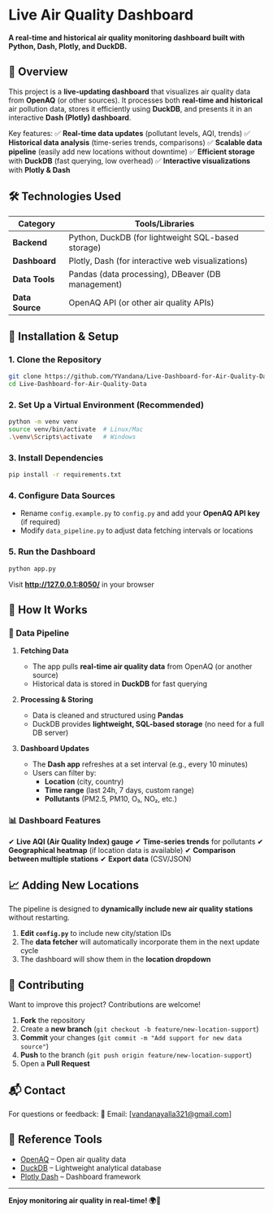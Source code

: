 # Live Air Quality Dashboard

**A real-time and historical air quality monitoring dashboard built with Python, Dash, Plotly, and DuckDB.**

## 📌 Overview
This project is a **live-updating dashboard** that visualizes air quality data from **OpenAQ** (or other sources). It processes both **real-time and historical** air pollution data, stores it efficiently using **DuckDB**, and presents it in an interactive **Dash (Plotly) dashboard**.

Key features:
✅ **Real-time data updates** (pollutant levels, AQI, trends)
✅ **Historical data analysis** (time-series trends, comparisons)
✅ **Scalable data pipeline** (easily add new locations without downtime)
✅ **Efficient storage** with **DuckDB** (fast querying, low overhead)
✅ **Interactive visualizations** with **Plotly & Dash**

## 🛠️ Technologies Used
| Category       | Tools/Libraries |
|---------------|----------------|
| **Backend**   | Python, DuckDB (for lightweight SQL-based storage) |
| **Dashboard** | Plotly, Dash (for interactive web visualizations) |
| **Data Tools**| Pandas (data processing), DBeaver (DB management) |
| **Data Source**| OpenAQ API (or other air quality APIs) |

## 🚀 Installation & Setup

### 1. Clone the Repository
```bash
git clone https://github.com/YVandana/Live-Dashboard-for-Air-Quality-Data.git
cd Live-Dashboard-for-Air-Quality-Data
```

### 2. Set Up a Virtual Environment (Recommended)
```bash
python -m venv venv
source venv/bin/activate  # Linux/Mac
.\venv\Scripts\activate   # Windows
```

### 3. Install Dependencies
```bash
pip install -r requirements.txt
```

### 4. Configure Data Sources
- Rename `config.example.py` to `config.py` and add your **OpenAQ API key** (if required)
- Modify `data_pipeline.py` to adjust data fetching intervals or locations

### 5. Run the Dashboard
```bash
python app.py
```
Visit **http://127.0.0.1:8050/** in your browser

## 🔧 How It Works

### 📂 Data Pipeline
1. **Fetching Data**
   - The app pulls **real-time air quality data** from OpenAQ (or another source)
   - Historical data is stored in **DuckDB** for fast querying

2. **Processing & Storing**
   - Data is cleaned and structured using **Pandas**
   - DuckDB provides **lightweight, SQL-based storage** (no need for a full DB server)

3. **Dashboard Updates**
   - The **Dash app** refreshes at a set interval (e.g., every 10 minutes)
   - Users can filter by:
     - **Location** (city, country)
     - **Time range** (last 24h, 7 days, custom range)
     - **Pollutants** (PM2.5, PM10, O₃, NO₂, etc.)

### 📊 Dashboard Features
✔ **Live AQI (Air Quality Index) gauge**
✔ **Time-series trends** for pollutants
✔ **Geographical heatmap** (if location data is available)
✔ **Comparison between multiple stations**
✔ **Export data** (CSV/JSON)

## 📈 Adding New Locations
The pipeline is designed to **dynamically include new air quality stations** without restarting.

1. **Edit `config.py`** to include new city/station IDs
2. The **data fetcher** will automatically incorporate them in the next update cycle
3. The dashboard will show them in the **location dropdown**

## 🤝 Contributing
Want to improve this project? Contributions are welcome!
1. **Fork** the repository
2. Create a **new branch** (`git checkout -b feature/new-location-support`)
3. **Commit** your changes (`git commit -m "Add support for new data source"`)
4. **Push** to the branch (`git push origin feature/new-location-support`)
5. Open a **Pull Request**

## 📬 Contact
For questions or feedback:
📧 Email: [vandanayalla321@gmail.com]

## 🔗 Reference Tools
- [OpenAQ](https://openaq.org/) – Open air quality data
- [DuckDB](https://duckdb.org/) – Lightweight analytical database
- [Plotly Dash](https://plotly.com/dash/) – Dashboard framework

---

**Enjoy monitoring air quality in real-time! 🌍💨**
